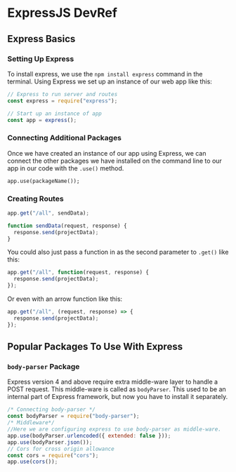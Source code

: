 # ExpressJS DevRef

## Express Basics

### Setting Up Express

To install express, we use the `npm install express` command in the terminal. Using Express we set up an instance of our web app like this:

```javascript
// Express to run server and routes
const express = require("express");

// Start up an instance of app
const app = express();
```

### Connecting Additional Packages

Once we have created an instance of our app using Express, we can connect the other packages we have installed on the command line to our app in our code with the `.use()` method.

`app.use(packageName());`

### Creating Routes

```javascript
app.get("/all", sendData);

function sendData(request, response) {
  response.send(projectData);
}
```

You could also just pass a function in as the second parameter to `.get()` like this:

```javascript
app.get("/all", function(request, response) {
  response.send(projectData);
});
```

Or even with an arrow function like this:

```javascript
app.get("/all", (request, response) => {
  response.send(projectData);
});
```

## Popular Packages To Use With Express

### `body-parser` Package

Express version 4 and above require extra middle-ware layer to handle a POST request. This middle-ware is called as `bodyParser`. This used to be an internal part of Express framework, but now you have to install it separately.

```javascript
/* Connecting body-parser */
const bodyParser = require("body-parser");
/* Middleware*/
//Here we are configuring express to use body-parser as middle-ware.
app.use(bodyParser.urlencoded({ extended: false }));
app.use(bodyParser.json());
// Cors for cross origin allowance
const cors = require("cors");
app.use(cors());
```
